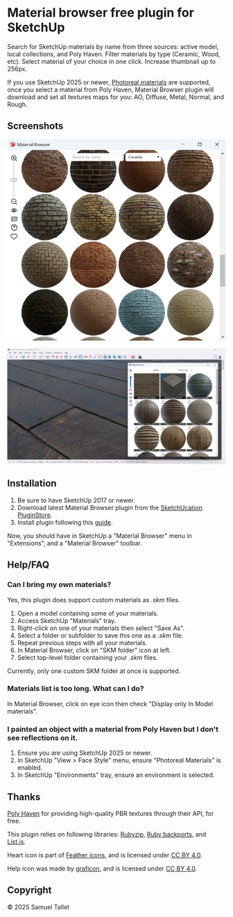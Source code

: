 # Material browser free plugin for SketchUp

Search for SketchUp materials by name from three sources: active model, local collections, and Poly Haven. Filter materials by type (Ceramic, Wood, etc). Select material of your choice in one click. Increase thumbnail up to 256px.

If you use SketchUp 2025 or newer, [Photoreal materials](https://help.sketchup.com/en/release-notes/sketchup-desktop-20250#photoreal) are supported, once you select a material from Poly Haven, Material Browser plugin will download and set all textures maps for you: AO, Diffuse, Metal, Normal, and Rough.

Screenshots
-----------

![SketchUp 2017 - Material Browser Plugin - Plugin View](https://github.com/SamuelTallet/SketchUp-Material-Browser-Plugin/raw/main/docs/screenshots/sketchup_2017-material_browser_plugin-plugin_view.webp)

![SketchUp 2025 - Material Browser Plugin - SketchUp View](https://github.com/SamuelTallet/SketchUp-Material-Browser-Plugin/raw/main/docs/screenshots/sketchup_2025-material_browser_plugin-sketchup_view.webp)

Installation
------------

1. Be sure to have SketchUp 2017 or newer.
2. Download latest Material Browser plugin from the [SketchUcation PluginStore](https://sketchucation.com/plugin/2365-material_browser).
3. Install plugin following this [guide](https://www.youtube.com/watch?v=tyM5f81eRno).

Now, you should have in SketchUp a "Material Browser" menu in "Extensions", and a "Material Browser" toolbar.

Help/FAQ
--------

### Can I bring my own materials?

Yes, this plugin does support custom materials as *.skm* files.

1. Open a model containing some of your materials.
2. Access SketchUp "Materials" tray.
3. Right-click on one of your materials then select "Save As".
4. Select a folder or subfolder to save this one as a *.skm* file.
5. Repeat previous steps with all your materials.  
6. In Material Browser, click on "SKM folder" icon at left.
7. Select top-level folder containing your *.skm* files.

Currently, only one custom SKM folder at once is supported.

### Materials list is too long. What can I do?

In Material Browser, click on eye icon then check "Display only In Model materials".

### I painted an object with a material from Poly Haven but I don't see reflections on it.

1. Ensure you are using SketchUp 2025 or newer.
2. In SketchUp "View > Face Style" menu, ensure "Photoreal Materials" is enabled.
3. In SketchUp "Environments" tray, ensure an environment is selected.

Thanks
------

[Poly Haven](https://polyhaven.com) for providing high-quality PBR textures through their API, for free.

This plugin relies on following libraries: [Rubyzip](https://github.com/rubyzip/rubyzip), [Ruby backports](https://github.com/marcandre/backports), and [List.js](https://github.com/javve/list.js).

Heart icon is part of [Feather icons](https://www.iconfinder.com/iconsets/feather-5), and is licensed under [CC BY 4.0](https://creativecommons.org/licenses/by/4.0/).

Help icon was made by [graficon](https://www.iconfinder.com/graficon), and is licensed under [CC BY 4.0](https://creativecommons.org/licenses/by/4.0/).


Copyright
---------

© 2025 Samuel Tallet
